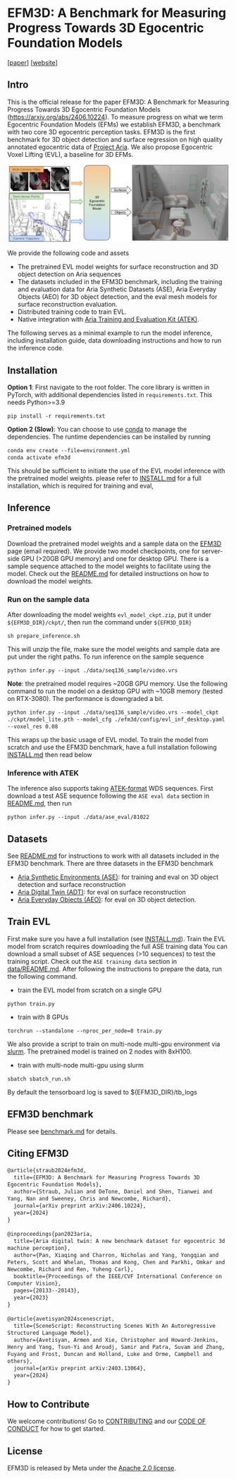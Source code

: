 # EFM3D: A Benchmark for Measuring Progress Towards 3D Egocentric Foundation Models

[[paper](https://arxiv.org/abs/2406.10224)]
[[website](https://www.projectaria.com/research/efm3D/)]

## Intro

This is the official release for the paper EFM3D: A Benchmark for Measuring
Progress Towards 3D Egocentric Foundation Models
(https://arxiv.org/abs/2406.10224). To measure progress on what we term
Egocentric Foundation Models (EFMs) we establish EFM3D, a benchmark with two
core 3D egocentric perception tasks. EFM3D is the first benchmark for 3D object
detection and surface regression on high quality annotated egocentric data of
[Project Aria](https://www.projectaria.com/). We also propose Egocentric Voxel
Lifting (EVL), a baseline for 3D EFMs.

<img src="assets/efm3d.png">

We provide the following code and assets

- The pretrained EVL model weights for surface reconstruction and 3D object
  detection on Aria sequences
- The datasets included in the EFM3D benchmark, including the training and
  evaluation data for Aria Synthetic Datasets (ASE), Aria Everyday Objects (AEO)
  for 3D object detection, and the eval mesh models for surface reconstruction
  evaluation.
- Distributed training code to train EVL.
- Native integration with
  [Aria Training and Evaluation Kit (ATEK)](https://github.com/facebookresearch/atek).

The following serves as a minimal example to run the model inference, including
installation guide, data downloading instructions and how to run the inference
code.

## Installation

**Option 1**: First navigate to the root folder. The core library is written in
PyTorch, with additional dependencies listed in `requirements.txt`.
This needs Python>=3.9

```
pip install -r requirements.txt
```

**Option 2 (Slow)**: You can choose to use [conda](https://anaconda.org/anaconda/conda)
to manage the dependencies. The runtime dependencies can be installed by running

```
conda env create --file=environment.yml
conda activate efm3d
```

This should be sufficient to initiate the use of the EVL model inference with
the pretrained model weights. please refer to [INSTALL.md](INSTALL.md) for a full installation, which is required for training and eval,

## Inference

### Pretrained models

Download the pretrained model weights and a sample data on the [EFM3D](https://www.projectaria.com/research/efm3D/#download-dataset) page (email required).
We provide two model checkpoints, one for server-side GPU (>20GB GPU memory) and one for desktop GPU. There is a sample sequence attached
to the model weights to facilitate using the model.
Check out the [README.md](ckpt/README.md) for detailed instructions on how to download the model weights.


### Run on the sample data
After downloading the model weights `evl_model_ckpt.zip`, put it under `${EFM3D_DIR}/ckpt/`,
then run the command under `${EFM3D_DIR}`

```
sh prepare_inference.sh
```

This will unzip the file, make sure the model weights and sample data are put under the right paths.
To run inference on the sample sequence
```
python infer.py --input ./data/seq136_sample/video.vrs
```

**Note**: the pretrained model requires ~20GB GPU memory. Use the following
command to run the model on a desktop GPU with ~10GB memory (tested on
RTX-3080). The performance is downgraded a bit.

```
python infer.py --input ./data/seq136_sample/video.vrs --model_ckpt ./ckpt/model_lite.pth --model_cfg ./efm3d/config/evl_inf_desktop.yaml --voxel_res 0.08
```

This wraps up the basic usage of EVL model. To train the model from scratch and
use the EFM3D benchmark, have a full installation following
[INSTALL.md](INSTALL.md) then read below

### Inference with ATEK

The inference also supports taking [ATEK-format](https://github.com/facebookresearch/atek) WDS sequences. First download a
test ASE sequence following the `ASE eval data` section in [README.md](data/README.md), then run

```
python infer.py --input ./data/ase_eval/81022
```

## Datasets

See [README.md](data/README.md) for instructions to work with all datasets included in the EFM3D benchmark.
There are three datasets in the EFM3D benchmark

- [Aria Synthetic Environments (ASE)](https://www.projectaria.com/datasets/ase/): for training and eval on 3D object detection and surface reconstruction
- [Aria Digital Twin (ADT)](https://www.projectaria.com/datasets/adt/): for eval on surface reconstruction
- [Aria Everyday Objects (AEO)](https://www.projectaria.com/datasets/aeo/): for eval on 3D object detection.

## Train EVL

First make sure you have a full installation (see [INSTALL.md](INSTALL.md)).
Train the EVL model from scratch requires downloading the full ASE training data
You can download a small subset of ASE sequences (>10 sequences) to test the
training script. Check out the `ASE training data` section in
[data/README.md](data/README.md). After following the instructions to prepare
the data, run the following command.

- train the EVL model from scratch on a single GPU

```
python train.py
```

- train with 8 GPUs

```
torchrun --standalone --nproc_per_node=8 train.py
```

We also provide a script to train on multi-node multi-gpu environment via
[slurm](https://slurm.schedmd.com/documentation.html). The pretrained model is
trained on 2 nodes with 8xH100.

- train with multi-node multi-gpu using slurm

```
sbatch sbatch_run.sh
```

By default the tensorboard log is saved to ${EFM3D_DIR}/tb_logs

## EFM3D benchmark

Please see [benchmark.md](benchmark.md) for details.

## Citing EFM3D

```
@article{straub2024efm3d,
  title={EFM3D: A Benchmark for Measuring Progress Towards 3D Egocentric Foundation Models},
  author={Straub, Julian and DeTone, Daniel and Shen, Tianwei and Yang, Nan and Sweeney, Chris and Newcombe, Richard},
  journal={arXiv preprint arXiv:2406.10224},
  year={2024}
}

@inproceedings{pan2023aria,
  title={Aria digital twin: A new benchmark dataset for egocentric 3d machine perception},
  author={Pan, Xiaqing and Charron, Nicholas and Yang, Yongqian and Peters, Scott and Whelan, Thomas and Kong, Chen and Parkhi, Omkar and Newcombe, Richard and Ren, Yuheng Carl},
  booktitle={Proceedings of the IEEE/CVF International Conference on Computer Vision},
  pages={20133--20143},
  year={2023}
}

@article{avetisyan2024scenescript,
  title={SceneScript: Reconstructing Scenes With An Autoregressive Structured Language Model},
  author={Avetisyan, Armen and Xie, Christopher and Howard-Jenkins, Henry and Yang, Tsun-Yi and Aroudj, Samir and Patra, Suvam and Zhang, Fuyang and Frost, Duncan and Holland, Luke and Orme, Campbell and others},
  journal={arXiv preprint arXiv:2403.13064},
  year={2024}
}
```

## How to Contribute

We welcome contributions! Go to [CONTRIBUTING](./.github/CONTRIBUTING.md) and
our [CODE OF CONDUCT](./.github/CODE_OF_CONDUCT.md) for how to get started.

## License

EFM3D is released by Meta under the [Apache 2.0 license](LICENSE).
